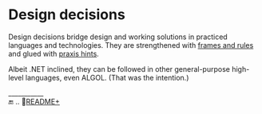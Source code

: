 # Design decisions

Design decisions bridge design and working solutions in practiced languages and technologies. They are strengthened with [frames and rules](../frames) and glued with [praxis hints](https://github.com/Kyriosity/read-write/blob/main/README%2B/.net/README%2B/cs-hints.md).

Albeit .NET inclined, they can be followed in other general-purpose high-level languages, even ALGOL. (That was the intention.)

\___________\
🔚 .. 📂[README+](README+)
